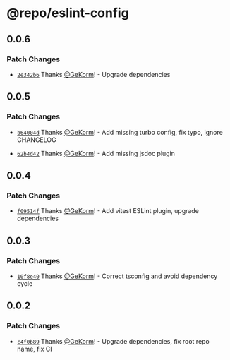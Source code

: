 # @repo/eslint-config

## 0.0.6

### Patch Changes

- [`2e342b6`](https://github.com/GeKorm/better-auth-harmony/commit/2e342b62020c1bf8b50dafbe29b7b8161d21d28b)
  Thanks [@GeKorm](https://github.com/GeKorm)! - Upgrade dependencies

## 0.0.5

### Patch Changes

- [`b64004d`](https://github.com/GeKorm/better-auth-harmony/commit/b64004d175d34321607daa7f998bf3c05f14d276)
  Thanks [@GeKorm](https://github.com/GeKorm)! - Add missing turbo config, fix typo, ignore
  CHANGELOG

- [`62b4d42`](https://github.com/GeKorm/better-auth-harmony/commit/62b4d42f049b6ce53663ce54a3a409e4809fe9e9)
  Thanks [@GeKorm](https://github.com/GeKorm)! - Add missing jsdoc plugin

## 0.0.4

### Patch Changes

- [`f09514f`](https://github.com/GeKorm/better-auth-harmony/commit/f09514fb568263e1cc2a9b314e9490bb711e8cde)
  Thanks [@GeKorm](https://github.com/GeKorm)! - Add vitest ESLint plugin, upgrade dependencies

## 0.0.3

### Patch Changes

- [`10f8e40`](https://github.com/GeKorm/better-auth-harmony/commit/10f8e4070506300f650256d01b4750da7be7319f)
  Thanks [@GeKorm](https://github.com/GeKorm)! - Correct tsconfig and avoid dependency cycle

## 0.0.2

### Patch Changes

- [`c4f0b89`](https://github.com/GeKorm/better-auth-harmony/commit/c4f0b89b69bbda2ac0d520a29929d236d83490cd)
  Thanks [@GeKorm](https://github.com/GeKorm)! - Upgrade dependencies, fix root repo name, fix CI
